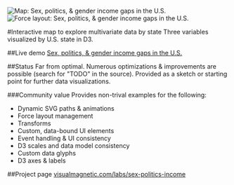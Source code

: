 ![Map: Sex, politics, & gender income gaps in the U.S.](http://www.visualmagnetic.com/wp-content/uploads/2014/08/states-high-1024x694.jpg)
![Force layout: Sex, politics, & gender income gaps in the U.S.](http://www.visualmagnetic.com/wp-content/uploads/2014/08/state-bubbles-high-1024x693.jpg)

#Interactive map to explore multivariate data by state
Three variables visualized by U.S. state in D3.

##Live demo
[Sex, politics, & gender income gaps in the U.S.](http://www.visualmagnetic.com/html/sex-politics-income/)

##Status
Far from optimal. Numerous optimizations & improvements are possible (search for "TODO" in the source). Provided as a sketch or starting point for further data visualizations.

###Community value
Provides non-trival examples for the following:
* Dynamic SVG paths & animations
* Force layout management
* Transforms
* Custom, data-bound UI elements
* Event handling & UI consistency
* D3 scales and data model consistency
* Custom data glyphs
* D3 axes & labels

##Project page
[visualmagnetic.com/labs/sex-politics-income](http://www.visualmagnetic.com/portfolio/sex-politics-and-income-gaps/)
